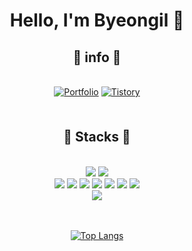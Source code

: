 <div align="center">
  
# Hello, I'm Byeongil 👋

## 🔗 info 🔗
<br />

<div>
<a href="https://rotomoo.github.io/Portfolio/" target="_blank">
<img src=https://img.shields.io/badge/Portfolio-%23000000.svg?&style=for-the-badge&logo=firefox&logoColor=#FF7139 alt=Portfolio style="margin-bottom: 5px;" /></a>
<a href="https://rotomoo.tistory.com/" target="_blank">
<img src=https://img.shields.io/badge/Tistory-%2324292e.svg?&style=for-the-badge&logo=tvtime&logoColor=white alt=Tistory style="margin-bottom: 5px;" /></a>
<br />
<br />
</div>

## 🔧 Stacks 🔧
<br />

<div> 
<img src="https://img.shields.io/badge/java-%23ED8B00.svg?style=flat-square&logo=java&logoColor=white"/>
<img src="https://img.shields.io/badge/spring-%236DB33F.svg?style=flat-square&logo=spring&logoColor=white"/><br>
<img src="https://img.shields.io/badge/JPA-0769AD?style=for-the-badge&logo=jquery&logoColor=white">
<img src="https://img.shields.io/badge/python-3670A0?style=flat-square&logo=python&logoColor=ffdd54"/>
<img src="https://img.shields.io/badge/Docker-2496ED?style=flat-square&logo=Docker&logoColor=white" />
<img src="https://img.shields.io/badge/MySQL-4479A1?style=flat-square&logo=MySQL&logoColor=white"/>
<img src="https://img.shields.io/badge/HTML5-E34F26?style=flat-square&logo=HTML5&logoColor=white"/>
<img src="https://img.shields.io/badge/CSS3-1572B6?style=flat-square&logo=CSS3&logoColor=white"/>
<img src="https://img.shields.io/badge/git-%23F05033.svg?style=flat-square&logo=git&logoColor=white"/><br>
<img src="https://img.shields.io/badge/Amazon AWS-232F3E?style=flat-square&logo=Amazon%20AWS&logoColor=white"/>
</div>

<br />
<br />
  
[![Top Langs](https://github-readme-stats.vercel.app/api/top-langs/?username=rotomoo&layout=compact)](https://github.com/rotomoo/github-readme-stats)

</div>
